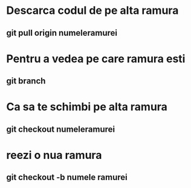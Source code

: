 
# Descarca codul de pe alta ramura

## git pull origin numeleramurei

# Pentru a vedea pe care ramura esti

## git branch

# Ca sa te schimbi pe alta ramura

## git checkout numeleramurei

# reezi o nua ramura
## git checkout -b numele ramurei